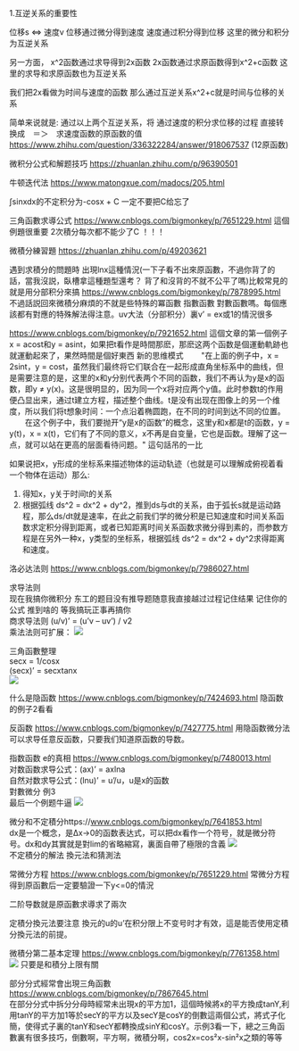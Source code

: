 1.互逆关系的重要性

位移s <=> 速度v 
位移通过微分得到速度
速度通过积分得到位移
这里的微分和积分为互逆关系

另一方面，
x^2函数通过求导得到2x函数
2x函数通过求原函数得到x^2+c函数
这里的求导和求原函数也为互逆关系

我们把2x看做为时间与速度的函数
那么通过互逆关系x^2+c就是时间与位移的关系

简单来说就是: 通过以上两个互逆关系，将 通过速度的积分求位移的过程 直接转换成　＝＞　求速度函数的原函数的值
https://www.zhihu.com/question/336322284/answer/918067537 (12原函数)


微积分公式和解题技巧 https://zhuanlan.zhihu.com/p/96390501

牛顿迭代法 https://www.matongxue.com/madocs/205.html

∫sinxdx的不定积分为-cosx + C 一定不要把C给忘了

三角函數求導公式 https://www.cnblogs.com/bigmonkey/p/7651229.html  這個例題很重要 2次積分每次都不能少了C ！！！

微積分練習題 https://zhuanlan.zhihu.com/p/49203621 

遇到求積分的問題時 出現lnx這種情況(一下子看不出來原函數，不過你背了的話，當我沒説，臥槽拿這種題型還考？ 背了和沒背的不就不公平了嗎)比較常見的就是用分部积分來搞 https://www.cnblogs.com/bigmonkey/p/7878995.html 不過話説回來微積分麻煩的不就是些特殊的冪函數 指數函數 對數函數嗎。每個應該都有對應的特殊解法得注意。uv大法（分部积分）裏v’ = ex或1的情況很多

https://www.cnblogs.com/bigmonkey/p/7921652.html 這個文章的第一個例子 x = acost和y = asint，如果把t看作是時間那麽，那麽这两个函数是個運動軌跡也就運動起來了，果然時間是個好東西
新的思维模式
　　"在上面的例子中，x = 2sint，y = cost，虽然我们最终将它们联合在一起形成直角坐标系中的曲线，但是需要注意的是，这里的x和y分别代表两个不同的函数，我们不再认为y是x的函数，即y ≠ y(x)。这是很明显的，因为同一个x将对应两个y值。此时参数t的作用便凸显出来，通过t建立方程，描述整个曲线。t是没有出现在图像上的另一个维度，所以我们将t想象时间：一个点沿着椭圆跑，在不同的时间到达不同的位置。
　　在这个例子中，我们要抛开“y是x的函数”的概念，这里y和x都是t的函数，y = y(t)，x = x(t)，它们有了不同的意义，x不再是自变量，它也是函数。理解了这一点，就可以站在更高的层面看待问题。"  這句話吊的一比
  
如果说把x，y形成的坐标系来描述物体的运动轨迹（也就是可以理解成俯视着看一个物体在运动）那么:
1. 得知x，y关于时间t的关系
2. 根据弧线 ds^2 = dx^2 + dy^2，推到ds与dt的关系，由于弧长s就是运动路程，那么ds/dt就是速率，在此之前我们学的微分积是已知速度和时间关系函数求定积分得到距离，或者已知距离时间关系函数求微分得到素的，而参数方程是在另外一种x，y类型的坐标系，根据弧线 ds^2 = dx^2 + dy^2求得距离和速度。

洛必达法则 https://www.cnblogs.com/bigmonkey/p/7986027.html

求导法则 <br/>
现在我搞你微积分 东工的题目没有推导题随意我直接越过过程记住结果 记住你的公式 推到啥的 等我搞玩正事再搞你 <br/>
商求导法则 (u/v)’ = (u’v – uv’) / v2 <br/>
乘法法则可扩展： <img src="https://images2018.cnblogs.com/blog/1203675/201805/1203675-20180519134539437-107306056.png" />

三角函數整理  <br/>
secx = 1/cosx  <br/>
(secx)’ = secxtanx <br/>
<img src="https://images2017.cnblogs.com/blog/1203675/201710/1203675-20171011161206590-124100202.png" />

什么是隐函数 https://www.cnblogs.com/bigmonkey/p/7424693.html 隐函数的例子2看看

反函数 https://www.cnblogs.com/bigmonkey/p/7427775.html 用隐函数微分法可以求导任意反函数，只要我们知道原函数的导数。

指数函数 e的真相 https://www.cnblogs.com/bigmonkey/p/7480013.html <br/>
对数函数求导公式：(ax)’ = axlna <br/>
自然对数求导公式：(lnu)’ = u’/u，u是x的函数 <br/>
對數微分 例3 <br/>
最后一个例题牛逼 <img src="https://images2018.cnblogs.com/blog/1203675/201805/1203675-20180519141158530-877454799.png"/><br/>

微分和不定積分https://www.cnblogs.com/bigmonkey/p/7641853.html<br/>
dx是一个概念，是Δx→0的函数表达式，可以把dx看作一个符号，就是微分符号。dx和dy其實就是對lim的省略縮寫，裏面自帶了極限的含義 <img src="https://images2017.cnblogs.com/blog/1203675/201801/1203675-20180122144620350-125593340.png" /> <br/>
不定積分的解法 換元法和猜測法

常微分方程 https://www.cnblogs.com/bigmonkey/p/7651229.html 常微分方程得到原函數后一定要驗證一下y<=0的情況

二阶导数就是原函數求導求了兩次

定積分換元法要注意 換元的u的u’在积分限上不变号时才有效，這是能否使用定積分換元法的前提。

微積分第二基本定理 https://www.cnblogs.com/bigmonkey/p/7761358.html  <br/>
<img src="https://images2018.cnblogs.com/blog/1203675/201805/1203675-20180525100048863-1610672614.png" /> 只要是和積分上限有關

部分分式經常會出現三角函數 https://www.cnblogs.com/bigmonkey/p/7867645.html <br/>
在部分分式中拆分分母時經常未出現x的平方加1，這個時候將x的平方換成tanY,利用tanY的平方加1等於secY的平方以及secY是cosY的倒數這兩個公式，將式子化簡，使得式子裏的tanY和secY都轉換成sinY和cosY。示例3看一下，總之三角函數裏有很多技巧，倒數啊，平方啊，微積分啊，cos2x=cos²x-sin²x之類的等等
